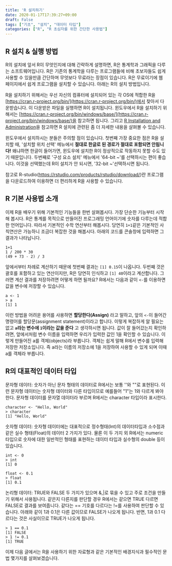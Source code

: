 ```yaml
---
title: 'R 설치하기'
date: 2020-01-17T17:39:27+09:00
draft: False
tags: ["기초", "설치", "데이터 타입"]
categories: ["R", "R 초심자를 위한 간단한 사용법"]
---
```


## R 설치 & 실행 방법

R의 설치에 앞서 R이 무엇인지에 대해 간략하게 설명하면, R은 통계학과 그래픽을 다루는 소프트웨어입니다. R은 기존의 통계학을 다루는 프로그램들에 비해 초보자들도 쉽게 사용할 수 있을만큼 간단하며 무엇보다 무료라는 장점이 있습니다. R은 무료이기에 웹 페이지에서 쉽게 프로그램을 설치할 수 있습니다. 아래는 R의 설치 방법입니다.

R을 설치하기 위해서는 우선 자신의 컴퓨터에 설치되어 있는 각 OS에 적합한 R을 [https://cran.r-project.org/bin/](https://cran.r-project.org/bin/)에서 찾아서 다운받습니다. 이 다운받은 파일을 실행하면 R이 설치됩니다. 윈도우에서 R을 설치하기 위해서는 [https://cran.r-project.org/bin/windows/base/](https://cran.r-project.org/bin/windows/base/)을 참고하면 됩니다. 그리고 [R Installation and Administration](https://cran.r-project.org/doc/manuals/r-release/R-admin.html)을 참고하면 R 설치에 관련된 좀 더 자세한 내용을 살펴볼 수 있습니다.

윈도우에서 설치하시는 분들은 주의할 점이 있습니다. 첫번째 가장 중요한 점은 R을 설치할 때, '설치할 위치 선택' 메뉴에서 **절대로 한글로 된 경로가 절대로 포함되면 안됩니다!** 왜냐하면 한글이 들어가면, 윈도우에 설치한 R이 정상적으로 작동하지 못할 수도 있기 때문입니다. 두번째로 '구성 요소 설치' 메뉴에서 '64-bit ~'를 선택하시는 편이 좋습니다. 이것을 선택했는데 R이 설치가 안 되시면, '32-bit ~'선택하시면 됩니다.

참고로 R-studio(https://rstudio.com/products/rstudio/download/)란 프로그램을 다운로드하여 이용하면 더 편리하게 R을 사용할 수 있습니다.

## R 기본 사용법 소개

이제 R을 배우기 위해 기본적인 기능들을 한번 살펴봅시다. 가장 단순한 기능부터 시작해 봅시다. R은 통계를 목적으로 만들어진 프로그래밍 언어이기에 숫자를 다루는데 적합한 언어입니다. 따라서 기본적인 수학 연산부터 해봅시다. 당연히 `1+1`같은 기본적인 사칙연산은 가능하니 조금더 복잡한 것을 해봅시다. 아래의 코드를 콘솔창에 입력하면 그 결과가 나타납니다.

```
1+1
1 / 200 * 30
(49 + 73 - 2) / 3
```

앞에서부터 차례로 계산하기 때문에 첫번째 결과는 `[1] 0.15`이 나옵니다. 두번째 것은 괄호를 포함하고 있는 연산이지만, R은 당연히 인식하고 `[1] 40`이라고 계산합니다. 그러면 계산 결과를 저장하려면 어떻게 하면 될까요? R에서는 다음과 같이 `<-`를 이용하면 값을 변수에 저장할 수 있습니다.

```
a <- 1
> a
[1] 1
```

이런 방법을 어려운 용어를 사용하면 **할당한다(Assign)** 라고 말하고, 앞의 `<-`이 들어간 명령어를 할당문(assignment statement)이라고 합니다. 이렇게 복잡하게 알 필요는 없고 **`a`라는 변수에 `1`이라는 값을 준다** 고 생각하시면 됩니다. 값이 잘 들어갔는지 확인하려면, 앞에서처럼 변수 이름을 입력하면 우리가 입력한 값인 1을 확인할 수 있습니다. 이렇게 만들어진 a를 객체(objects)라 부릅니다. 객체는 쉽게 말해 R에서 변수를 입력해 저장한 저장소입니다. 즉 a라는 이름의 저장소에 1을 저장하여 사용할 수 있게 되며 이때 a를 객체라 부릅니다.

## R의 대표적인 데이터 타입

문자형 데이터: 숫자가 아닌 문자 형태의 데이터로 R에서는 보통 ''와 ""로 표현된다. 이런 문자형 데이터는 숫자형 데이터와 다른 타입이므로 예를들어 "1"는 1와 다르게 봐야한다. 문자형 데이터를 문자열 데이터라 부르며 R에서는 character 타입이라 표시한다.

```
character <- "Hello, World"
> character
[1] "Hello, World"
```

숫자형 데이터: 숫자형 데이터에는 대표적으로 정수형태(Int)의 데이터타입과 소수점과 같은 실수 형태(Float)의 데이터 2 가지가 있다. 물론 이 두 가지 외 R에서는 numeric 타입으로 숫자에 대한 일반적인 형태를 표현하는 데이터 타입과 실수형의 double 등이 있습니다.     

```
int <- 0
> int
[1] 0

float <- 0.1
> float
[1] 0.1
```
논리형 데이터: TRUE와 FALSE 두 가지가 있으며 &,|로 묶을 수 있고 주로 조건을 만들기 위해서 사용됩니다. 같은지 다른지를 판단할 경우 R에서는 같으면 TRUE 다르면 FALSE로 결과를 보여줍니다. 같다는 == 기호를 다르다는 !=를 사용하여 판단할 수 있습니다. 아래와 같이 1과 0.1은 다른 값이므로 FALSE가 나오게 됩니다. 반면, 1과 0.1 다르다는 것은 사실이므로 TRUE가 나오게 됩니다.

```
> 1 == 0.1
[1] FALSE
> 1 != 0.1
[1] TRUE
```

이제 다음 글에서는 R을 사용하기 위한 자료형과 같은 기본적인 배경지식과 필수적인 문법 몇가지를 살펴보겠습니다.
